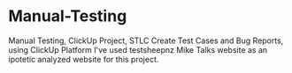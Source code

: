 # Manual-Testing
Manual Testing, ClickUp Project, STLC
Create Test Cases and Bug Reports, using ClickUp Platform
I've used testsheepnz Mike Talks website as an ipotetic analyzed website for this project. 

